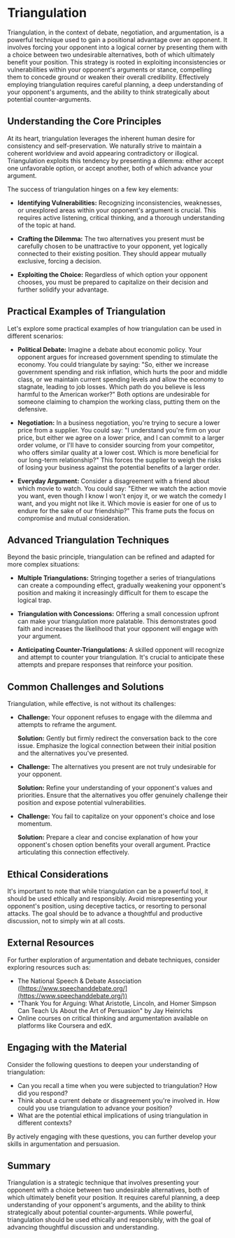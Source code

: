 # Triangulation

Triangulation, in the context of debate, negotiation, and argumentation, is a powerful technique used to gain a positional advantage over an opponent. It involves forcing your opponent into a logical corner by presenting them with a choice between two undesirable alternatives, both of which ultimately benefit your position. This strategy is rooted in exploiting inconsistencies or vulnerabilities within your opponent's arguments or stance, compelling them to concede ground or weaken their overall credibility. Effectively employing triangulation requires careful planning, a deep understanding of your opponent's arguments, and the ability to think strategically about potential counter-arguments.

## Understanding the Core Principles

At its heart, triangulation leverages the inherent human desire for consistency and self-preservation. We naturally strive to maintain a coherent worldview and avoid appearing contradictory or illogical. Triangulation exploits this tendency by presenting a dilemma: either accept one unfavorable option, or accept another, both of which advance your argument.

The success of triangulation hinges on a few key elements:

*   **Identifying Vulnerabilities:** Recognizing inconsistencies, weaknesses, or unexplored areas within your opponent's argument is crucial. This requires active listening, critical thinking, and a thorough understanding of the topic at hand.

*   **Crafting the Dilemma:** The two alternatives you present must be carefully chosen to be unattractive to your opponent, yet logically connected to their existing position. They should appear mutually exclusive, forcing a decision.

*   **Exploiting the Choice:** Regardless of which option your opponent chooses, you must be prepared to capitalize on their decision and further solidify your advantage.

## Practical Examples of Triangulation

Let's explore some practical examples of how triangulation can be used in different scenarios:

*   **Political Debate:** Imagine a debate about economic policy. Your opponent argues for increased government spending to stimulate the economy. You could triangulate by saying: "So, either we increase government spending and risk inflation, which hurts the poor and middle class, or we maintain current spending levels and allow the economy to stagnate, leading to job losses. Which path do you believe is less harmful to the American worker?" Both options are undesirable for someone claiming to champion the working class, putting them on the defensive.

*   **Negotiation:** In a business negotiation, you're trying to secure a lower price from a supplier. You could say: "I understand you're firm on your price, but either we agree on a lower price, and I can commit to a larger order volume, or I'll have to consider sourcing from your competitor, who offers similar quality at a lower cost. Which is more beneficial for our long-term relationship?" This forces the supplier to weigh the risks of losing your business against the potential benefits of a larger order.

*   **Everyday Argument:** Consider a disagreement with a friend about which movie to watch. You could say: "Either we watch the action movie you want, even though I know I won't enjoy it, or we watch the comedy I want, and you might not like it. Which movie is easier for one of us to endure for the sake of our friendship?" This frame puts the focus on compromise and mutual consideration.

## Advanced Triangulation Techniques

Beyond the basic principle, triangulation can be refined and adapted for more complex situations:

*   **Multiple Triangulations:** Stringing together a series of triangulations can create a compounding effect, gradually weakening your opponent's position and making it increasingly difficult for them to escape the logical trap.

*   **Triangulation with Concessions:** Offering a small concession upfront can make your triangulation more palatable. This demonstrates good faith and increases the likelihood that your opponent will engage with your argument.

*   **Anticipating Counter-Triangulations:** A skilled opponent will recognize and attempt to counter your triangulation. It's crucial to anticipate these attempts and prepare responses that reinforce your position.

## Common Challenges and Solutions

Triangulation, while effective, is not without its challenges:

*   **Challenge:** Your opponent refuses to engage with the dilemma and attempts to reframe the argument.

    **Solution:** Gently but firmly redirect the conversation back to the core issue. Emphasize the logical connection between their initial position and the alternatives you've presented.

*   **Challenge:** The alternatives you present are not truly undesirable for your opponent.

    **Solution:** Refine your understanding of your opponent's values and priorities. Ensure that the alternatives you offer genuinely challenge their position and expose potential vulnerabilities.

*   **Challenge:** You fail to capitalize on your opponent's choice and lose momentum.

    **Solution:** Prepare a clear and concise explanation of how your opponent's chosen option benefits your overall argument. Practice articulating this connection effectively.

## Ethical Considerations

It's important to note that while triangulation can be a powerful tool, it should be used ethically and responsibly. Avoid misrepresenting your opponent's position, using deceptive tactics, or resorting to personal attacks. The goal should be to advance a thoughtful and productive discussion, not to simply win at all costs.

## External Resources

For further exploration of argumentation and debate techniques, consider exploring resources such as:

*   The National Speech & Debate Association ([https://www.speechanddebate.org/](https://www.speechanddebate.org/))
*   "Thank You for Arguing: What Aristotle, Lincoln, and Homer Simpson Can Teach Us About the Art of Persuasion" by Jay Heinrichs
*   Online courses on critical thinking and argumentation available on platforms like Coursera and edX.

## Engaging with the Material

Consider the following questions to deepen your understanding of triangulation:

*   Can you recall a time when you were subjected to triangulation? How did you respond?
*   Think about a current debate or disagreement you're involved in. How could you use triangulation to advance your position?
*   What are the potential ethical implications of using triangulation in different contexts?

By actively engaging with these questions, you can further develop your skills in argumentation and persuasion.

## Summary

Triangulation is a strategic technique that involves presenting your opponent with a choice between two undesirable alternatives, both of which ultimately benefit your position. It requires careful planning, a deep understanding of your opponent's arguments, and the ability to think strategically about potential counter-arguments. While powerful, triangulation should be used ethically and responsibly, with the goal of advancing thoughtful discussion and understanding.
